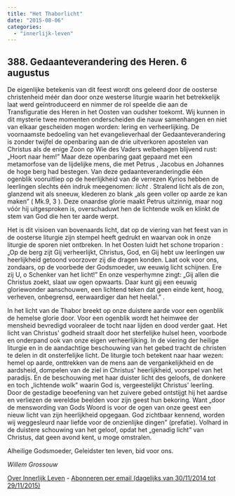 ```yaml
---
title: "Het Thaborlicht"
date: "2015-08-06"
categories: 
  - "innerlijk-leven"
---
```


## 388\. Gedaanteverandering des Heren. 6 augustus

De eigenlijke betekenis van dit feest wordt ons geleerd door de oosterse christenheid méér dan door onze westerse liturgie waarin het betrekkelijk laat werd geïntroduceerd en nimmer de rol speelde die aan de Transfiguratie des Heren in het Oosten van oudsher toekomt. Wij kunnen in dit mysterie twee momenten onderscheiden die nauw samenhangen en niet van elkaar gescheiden mogen worden: lering en verheerlijking. De voornaamste bedoeling van het evangelieverhaal der Gedaanteverandering is zonder twijfel de openbaring aan de drie uitverkoren apostelen van Christus als de enige Zoon op Wie des Vaders welbehagen blijvend rust: „Hoort naar hem!” Maar deze openbaring gaat gepaard met een metamorfose van de lijdelijke mens, die met Petrus , Jacobus en Johannes de hoge berg had bestegen. Van deze gedaanteveranderingdie één ogenblik vooruitliep op de heerlijkheid van de verrezen Kyrios hebben de leerlingen slechts één indruk meegenomen: _licht_ . Stralend licht als de zon, glanzend wit als sneeuw, klederen zo blank „als geen voller op aarde ze kan maken” ( Mk.9, 3 ). Deze onaardse glorie maakt Petrus uitzinnig, maar nog vóór hij uitgesproken is, overschaduwt hen de lichtende wolk en klinkt de stem van God die hen ter aarde werpt.

Het is dit visioen van bovenaards licht, dat op de viering van het feest van in de oosterse liturgie zijn stempel heeft gedrukt en waarvan ook in onze liturgie de sporen niet ontbreken. In het Oosten luidt het schone troparion : „Op de berg zijt Gij verheerlijkt, Christus, God, en Gij hebt uw leerlingen uw heerlijkheid getoond voorzover zij die dragen konden. Laat ook voor ons, zondaars, op de voorbede der Godsmoeder, uw eeuwig licht schijnen. Ere zij U, o Schenker van het licht!” En onze vesperhymne zingt: „Gij allen die Christus zoekt, slaat uw ogen opwaarts. Daar kunt gij een eeuwig gloriewonder aanschouwen, een lichtend teken dat geen einde kent, hoog, verheven, onbegrensd, eerwaardiger dan het heelal.” .

In het licht van de Thabor breekt op onze duistere aarde voor een ogenblik de hemelse glorie door. Voor een ogenblik wordt het heimwee der mensheid bevredigd vooraleer de tocht naar lijden en dood verder gaat. Het licht van Christus' godheid straalt door het sterfelijke hulsel heen, voorbode en onderpand ook van onze eigen verheerlijking. In de viering der heilige liturgie en in de aandachtige beschouwing van het gebed tracht de christen te delen in dit onsterfelijke licht. De liturgie toch betekent naar haar wezen: hemel op aarde, onttrekken van de mens aan de vergankelijkheid en de aardsheid, dompelen van de ziel in Christus' heerlijkheid, voorspel van het paradijs. En de beschouwing met haar duister licht des geloofs, de donkere en toch „lichtende wolk” waarin God is, vergeestelijkt Christus' leerling. Door de gestadige beoefening van het zuivere gebed ontstijgt hij het aardse en verliezen de wereldse beelden voor zijn geest hun bekoring. Want „door de menswording van Gods Woord is voor de ogen van onze geest een nieuw licht van zijn heerlijkheid opgegaan. God zichtbaar kennend, worden wij weggesleurd naar liefde voor de onzienlijke dingen” (prefatie). Volhard in de duistere schouwing van het geloof, opdat het „genadig licht” van Christus, dat geen avond kent, u moge omstralen.

Alheilige Godsmoeder, Geleidster ten leven, bid voor ons.

_Willem Grossouw_

[Over Innerlijk Leven](http://www.gelovenleren.net/2014/11/27/een-jaar-lang-innerlijk-leven-op-geloven-leren/) - [Abonneren per email (dagelijks van 30/11/2014 tot 29/11/2015)](http://eepurl.com/9P3DT)
